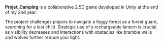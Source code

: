 **Projet_Camping** is a collaborative 2.5D game developed in Unity at the end of my 2nd year. 

The project challenges players to navigate a foggy forest as a forest guard, searching for a lost child. Strategic use of a rechargeable lantern is crucial, as visibility decreases and interactions with obstacles like bramble walls and wolves further reduce your light.
